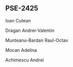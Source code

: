 PSE-2425
-------
Ioan Cutean

Dragan Andrei-Valentin

Munteanu-Bardan Raul-Octav

Mocan Adelina

Achimescu Andrei